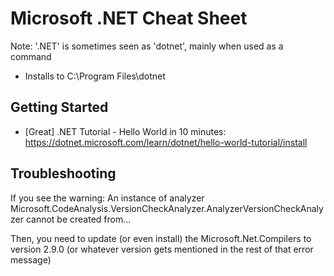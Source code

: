 # Microsoft .NET Cheat Sheet

Note: '.NET' is sometimes seen as 'dotnet', mainly when used as a command

- Installs to C:\Program Files\dotnet


## Getting Started

- [Great] .NET Tutorial - Hello World in 10 minutes: https://dotnet.microsoft.com/learn/dotnet/hello-world-tutorial/install
  


## Troubleshooting

If you see the warning:
    An instance of analyzer Microsoft.CodeAnalysis.VersionCheckAnalyzer.AnalyzerVersionCheckAnalyzer cannot be created from...

Then, you need to update (or even install) the Microsoft.Net.Compilers to version 2.9.0 (or whatever version gets mentioned in the rest of that error message)

